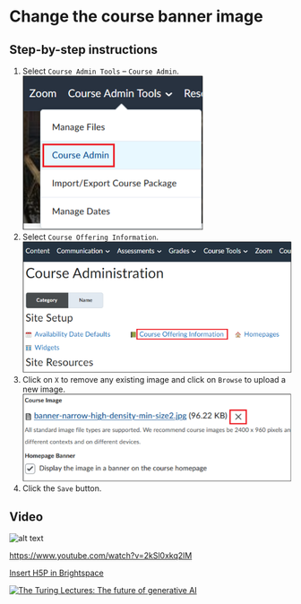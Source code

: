 # Change the course banner image

## Step-by-step instructions

1. Select `Course Admin Tools` – `Course Admin`.  
![alt text](assets/banner-image-1.png)
2. Select `Course Offering Information`.  
![alt text](assets/banner-image-2.png)
3. Click on `X` to remove any existing image and click on `Browse` to upload a new image.  
![alt text](assets/banner-image-3.png)
4. Click the `Save` button.

## Video

![alt text](https://img.youtube.com/watch?v=2kSl0xkq2lM/2.jpg)

https://www.youtube.com/watch?v=2kSl0xkq2lM

[Insert H5P in Brightspace](https://georgebrowncollege.h5p.com/content/1291904269107928248)

[![The Turing Lectures: The future of generative AI](https://markdown-videos-api.jorgenkh.no/url?url=https%3A%2F%2Fwww.youtube.com%2Fwatch%3Fv%3D2kSl0xkq2lM)](https://www.youtube.com/watch?v=2kSl0xkq2lM)